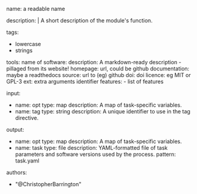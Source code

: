name: a readable name

description: |
  A short description of the module's function.

tags:
  - lowercase
  - strings

tools:
  name of software:
    description: A markdown-ready description - pillaged from its website!
    homepage: url, could be github
    documentation: maybe a readthedocs
    source: url to (eg) github
    doi: doi
    licence: eg MIT or GPL-3
    ext: extra arguments identifier
    features:
      - list of features

input:
  - name: opt
    type: map
    description: A map of task-specific variables.
  - name: tag
    type: string
    description: A unique identifier to use in the tag directive.

output:
  - name: opt
    type: map
    description: A map of task-specific variables.
  - name: task
    type: file
    description: YAML-formatted file of task parameters and software versions used by the process.
    pattern: task.yaml

authors:
  - "@ChristopherBarrington"
